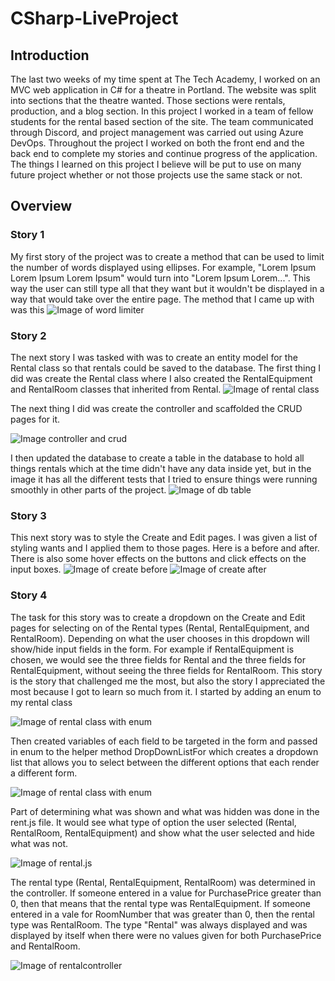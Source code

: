 # CSharp-LiveProject
## Introduction
The last two weeks of my time spent at The Tech Academy, I worked on an MVC web application in C# for a theatre in Portland. The website was split into sections that the theatre wanted. Those sections were rentals, production, and a blog section. In this project I worked in a team of fellow students for the rental based section of the site. The team communicated through Discord, and project management was carried out using Azure DevOps. Throughout the project I worked on both the front end and the back end to complete my stories and continue progress of the application. The things I learned on this project I believe will be put to use on many future project whether or not those projects use the same stack or not.
## Overview
### Story 1
My first story of the project was to create a method that can be used to limit the number of words displayed using ellipses. For example, "Lorem Ipsum Lorem Ipsum Lorem Ipsum" would turn into "Lorem Ipsum Lorem...". This way the user can still type all that they want but it wouldn't be displayed in a way that would take over the entire page. The method that I came up with was this
![Image of word limiter](https://github.com/glarson1/CSharp-LiveProject/blob/main/Images/First.PNG)

### Story 2
The next story I was tasked with was to create an entity model for the Rental class so that rentals could be saved to the database. The first thing I did was create the Rental class where I also created the RentalEquipment and RentalRoom classes that inherited from Rental.
![Image of rental class](https://github.com/glarson1/CSharp-LiveProject/blob/main/Images/Second.PNG)

The next thing I did was create the controller and scaffolded the CRUD pages for it.

![Image controller and crud](https://github.com/glarson1/CSharp-LiveProject/blob/main/Images/Third.PNG)

I then updated the database to create a table in the database to hold all things rentals which at the time didn't have any data inside yet, but in the image it has all the different tests that I tried to ensure things were running smoothly in other parts of the project.
![Image of db table](https://github.com/glarson1/CSharp-LiveProject/blob/main/Images/Fourth.PNG)

### Story 3
This next story was to style the Create and Edit pages. I was given a list of styling wants and I applied them to those pages. Here is a before and after. There is also some hover effects on the buttons and click effects on the input boxes.
![Image of create before](https://github.com/glarson1/CSharp-LiveProject/blob/main/Images/FifthBefore.PNG)
![Image of create after](https://github.com/glarson1/CSharp-LiveProject/blob/main/Images/FifthAfter.PNG)

### Story 4
The task for this story was to create a dropdown on the Create and Edit pages for selecting on of the Rental types (Rental, RentalEquipment, and RentalRoom). Depending on what the user chooses in this dropdown will show/hide input fields in the form. For example if RentalEquipment is chosen, we would see the three fields for Rental and the three fields for RentalEquipment, without seeing the three fields for RentalRoom. This story is the story that challenged me the most, but also the story I appreciated the most because I got to learn so much from it. I started by adding an enum to my rental class

![Image of rental class with enum](https://github.com/glarson1/CSharp-LiveProject/blob/main/Images/Sixth.PNG)

Then created variables of each field to be targeted in the form and passed in enum to the helper method DropDownListFor which creates a dropdown list that allows you to select between the different options that each render a different form.

![Image of rental class with enum](https://github.com/glarson1/CSharp-LiveProject/blob/main/Images/Seventh.PNG)

Part of determining what was shown and what was hidden was done in the rent.js file. It would see what type of option the user selected (Rental, RentalRoom, RentalEquipment) and show what the user selected and hide what was not.

![Image of rental.js](https://github.com/glarson1/CSharp-LiveProject/blob/main/Images/Eighth.PNG)

The rental type (Rental, RentalEquipment, RentalRoom) was determined in the controller. If someone entered in a value for PurchasePrice greater than 0, then that means that the rental type was RentalEquipment. If someone entered in a vale for RoomNumber that was greater than 0, then the rental type was RentalRoom. The type "Rental" was always displayed and was displayed by itself when there were no values given for both PurchasePrice and RentalRoom.

![Image of rentalcontroller ](https://github.com/glarson1/CSharp-LiveProject/blob/main/Images/Nineth.PNG)

